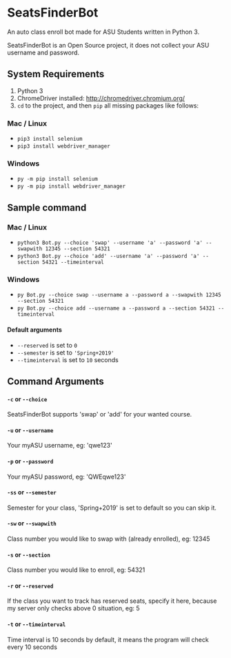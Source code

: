# SeatsFinderBot
An auto class enroll bot made for ASU Students written in Python 3.

SeatsFinderBot is an Open Source project, it does not collect your ASU username and password.

## System Requirements
1. Python 3 
2. ChromeDriver installed: http://chromedriver.chromium.org/
3. ```cd``` to the project, and then ```pip``` all missing packages like follows:

### Mac / Linux
* ```pip3 install selenium```
* ```pip3 install webdriver_manager```

### Windows
* ```py -m pip install selenium```
* ```py -m pip install webdriver_manager```

## Sample command

### Mac / Linux
* ```python3 Bot.py --choice 'swap' --username 'a' --password 'a' --swapwith 12345 --section 54321```
* ```python3 Bot.py --choice 'add' --username 'a' --password 'a' --section 54321 --timeinterval```

### Windows
* ```py Bot.py --choice swap --username a --password a --swapwith 12345 --section 54321```
* ```py Bot.py --choice add --username a --password a --section 54321 --timeinterval```

#### Default arguments
* ```--reserved``` is set to ```0```
* ```--semester``` is set to ```'Spring+2019'```
* ```--timeinterval``` is set to ```10``` seconds

## Command Arguments

#### ```-c``` or ```--choice```
SeatsFinderBot supports 'swap' or 'add' for your wanted course.

#### ```-u``` or ```--username```
Your myASU username, eg: 'qwe123'

#### ```-p``` or ```--password```
Your myASU password, eg: 'QWEqwe123'

#### ```-ss``` or ```--semester```
Semester for your class, 'Spring+2019' is set to default so you can skip it.

#### ```-sw``` or ```--swapwith```
Class number you would like to swap with (already enrolled), eg: 12345

#### ```-s``` or ```--section```
Class number you would like to enroll, eg: 54321

#### ```-r``` or ```--reserved```
If the class you want to track has reserved seats, specify it here, because my server only checks above 0 situation, eg: 5

#### ```-t``` or ```--timeinterval```
Time interval is 10 seconds by default, it means the program will check every 10 seconds
